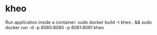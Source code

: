 kheo
====

Run application inside a container: sudo docker build -t kheo . && sudo docker run -d -p 8080:8080 -p 8081:8081 kheo